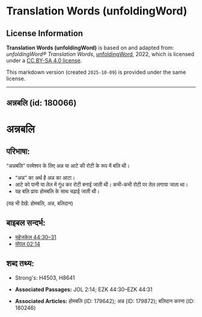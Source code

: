 # Translation Words (unfoldingWord)

## License Information

**Translation Words (unfoldingWord)** is based on and adapted from: _unfoldingWord® Translation Words_, [unfoldingWord](https://unfoldingword.org/utw), 2022, which is licensed under a [CC BY-SA 4.0 license](https://creativecommons.org/licenses/by-sa/4.0/legalcode.en).

This markdown version (created `2025-10-09`) is provided under the same license.



--------------------------------

## अन्नबलि (id: 180066)

अन्नबलि
=======

परिभाषा:
--------

“अन्नबलि” परमेश्वर के लिए अन्न या आटे की रोटी के रूप में बलि थी।

* “अन्न” का अर्थ है अन्न का आटा।
* आटे को पानी या तेल में गूंध कर रोटी बनाई जाती थी। कभी\-कभी रोटी पर तेल लगाया जाता था।
* यह बलि प्रायः होमबलि के साथ चढ़ाई जाती थी।

(यह भी देखें: होमबलि, अन्न, बलिदान)

बाइबल सन्दर्भ:
--------------

* [यहेजकेल 44:30–31](https://ref.ly/Ezek44:30-Ezek44:31)
* [योएल 02:14](https://ref.ly/Joel2:14)

शब्द तथ्य:
----------

* Strong's: H4503, H8641

* **Associated Passages:** JOL 2:14; EZK 44:30–EZK 44:31
* **Associated Articles:** होमबलि (ID: 179642); अन्न (ID: 179872); बलिदान करना (ID: 180246)

